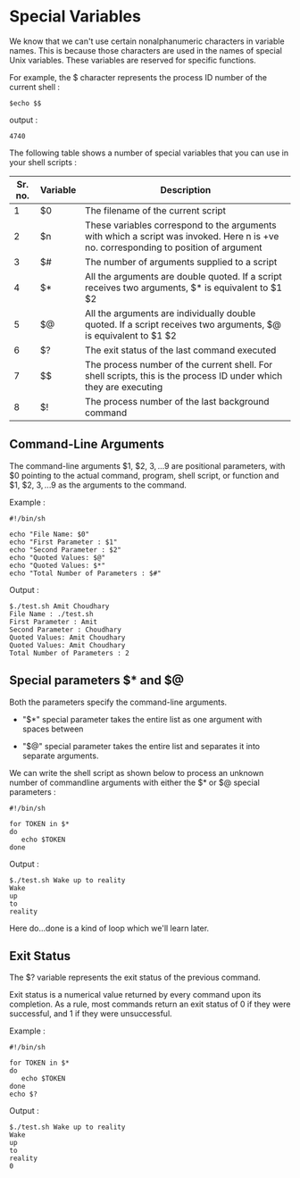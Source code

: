 # Special Variables

   We know that we can't use certain nonalphanumeric characters in variable names. This
   is because those characters are used in the names of special Unix variables. These 
   variables are reserved for specific functions.

   For example, the $ character represents the process ID number of the current shell :

    $echo $$

   output :

    4740

   The following table shows a number of special variables that you can use in your shell scripts :

   | Sr. no.  | Variable | Description |
   |---|---|---|
   | 1 | $0 | The filename of the current script |
   | 2 | $n | These variables correspond to the arguments with which a script was invoked. Here n is +ve no. corresponding to position of argument |
   | 3 | $# | The number of arguments supplied to a script |
   | 4 | $* | All the arguments are double quoted. If a script receives two arguments, $* is equivalent to $1 $2 |
   | 5 | $@ | All the arguments are individually double quoted. If a script receives two arguments, $@ is equivalent to $1 $2 |
   | 6 | $? | The exit status of the last command executed |
   | 7 | $$ | The process number of the current shell. For shell scripts, this is the process ID under which they are executing |
   | 8 | $! | The process number of the last background command |

   ## Command-Line Arguments

   The command-line arguments $1, $2, $3, ...$9 are positional parameters, with $0 pointing to the actual
   command, program, shell script, or function and $1, $2, $3, ...$9 as the arguments to the command.

   Example :

    #!/bin/sh

    echo "File Name: $0"
    echo "First Parameter : $1"
    echo "Second Parameter : $2"
    echo "Quoted Values: $@"
    echo "Quoted Values: $*"
    echo "Total Number of Parameters : $#"

   Output :

    $./test.sh Amit Choudhary
    File Name : ./test.sh
    First Parameter : Amit
    Second Parameter : Choudhary
    Quoted Values: Amit Choudhary
    Quoted Values: Amit Choudhary
    Total Number of Parameters : 2

   ## Special parameters $* and $@

   Both the parameters specify the command-line arguments.

   * "$*" special parameter takes the entire list as one argument with spaces between 

   * "$@" special parameter takes the entire list and separates it into separate arguments.

   We can write the shell script as shown below to process an unknown number of commandline arguments with either the $*
   or $@ special parameters :

    #!/bin/sh

    for TOKEN in $*
    do
       echo $TOKEN
    done

   Output :

    $./test.sh Wake up to reality
    Wake
    up
    to
    reality
    
   Here do...done is a kind of loop which we'll learn later.

   ## Exit Status

   The $? variable represents the exit status of the previous command.

   Exit status is a numerical value returned by every command upon its completion. As a rule, most commands return an
   exit status of 0 if they were successful, and 1 if they were unsuccessful.

   Example :

    #!/bin/sh

    for TOKEN in $*
    do
       echo $TOKEN
    done
    echo $?

   Output :

    $./test.sh Wake up to reality
    Wake
    up
    to
    reality
    0















